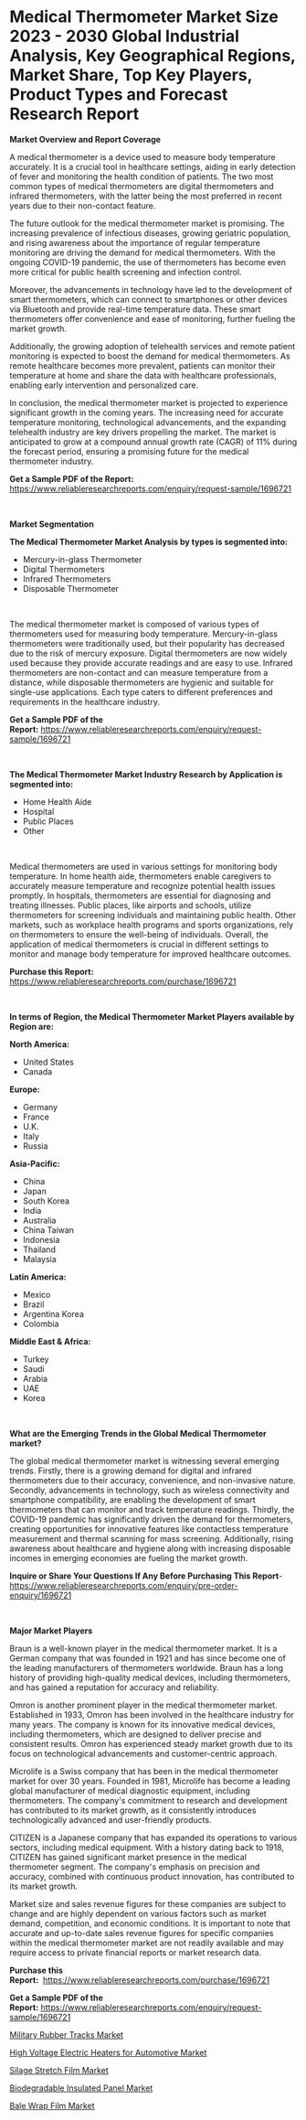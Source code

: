 <p><h1>Medical Thermometer Market Size 2023 - 2030 Global Industrial Analysis, Key Geographical Regions, Market Share, Top Key Players, Product Types and Forecast Research Report</h1></p><p><strong>Market Overview and Report Coverage</strong></p>
<p><p>A medical thermometer is a device used to measure body temperature accurately. It is a crucial tool in healthcare settings, aiding in early detection of fever and monitoring the health condition of patients. The two most common types of medical thermometers are digital thermometers and infrared thermometers, with the latter being the most preferred in recent years due to their non-contact feature.</p><p>The future outlook for the medical thermometer market is promising. The increasing prevalence of infectious diseases, growing geriatric population, and rising awareness about the importance of regular temperature monitoring are driving the demand for medical thermometers. With the ongoing COVID-19 pandemic, the use of thermometers has become even more critical for public health screening and infection control.</p><p>Moreover, the advancements in technology have led to the development of smart thermometers, which can connect to smartphones or other devices via Bluetooth and provide real-time temperature data. These smart thermometers offer convenience and ease of monitoring, further fueling the market growth.</p><p>Additionally, the growing adoption of telehealth services and remote patient monitoring is expected to boost the demand for medical thermometers. As remote healthcare becomes more prevalent, patients can monitor their temperature at home and share the data with healthcare professionals, enabling early intervention and personalized care.</p><p>In conclusion, the medical thermometer market is projected to experience significant growth in the coming years. The increasing need for accurate temperature monitoring, technological advancements, and the expanding telehealth industry are key drivers propelling the market. The market is anticipated to grow at a compound annual growth rate (CAGR) of 11% during the forecast period, ensuring a promising future for the medical thermometer industry.</p></p>
<p><strong>Get a Sample PDF of the Report:</strong> <a href="https://www.reliableresearchreports.com/enquiry/request-sample/1696721">https://www.reliableresearchreports.com/enquiry/request-sample/1696721</a></p>
<p>&nbsp;</p>
<p><strong>Market Segmentation</strong></p>
<p><strong>The Medical Thermometer Market Analysis by types is segmented into:</strong></p>
<p><ul><li>Mercury-in-glass Thermometer</li><li>Digital Thermometers</li><li>Infrared Thermometers</li><li>Disposable Thermometer</li></ul></p>
<p>&nbsp;</p>
<p><p>The medical thermometer market is composed of various types of thermometers used for measuring body temperature. Mercury-in-glass thermometers were traditionally used, but their popularity has decreased due to the risk of mercury exposure. Digital thermometers are now widely used because they provide accurate readings and are easy to use. Infrared thermometers are non-contact and can measure temperature from a distance, while disposable thermometers are hygienic and suitable for single-use applications. Each type caters to different preferences and requirements in the healthcare industry.</p></p>
<p><strong>Get a Sample PDF of the Report:</strong>&nbsp;<a href="https://www.reliableresearchreports.com/enquiry/request-sample/1696721">https://www.reliableresearchreports.com/enquiry/request-sample/1696721</a></p>
<p>&nbsp;</p>
<p><strong>The Medical Thermometer Market Industry Research by Application is segmented into:</strong></p>
<p><ul><li>Home Health Aide</li><li>Hospital</li><li>Public Places</li><li>Other</li></ul></p>
<p>&nbsp;</p>
<p><p>Medical thermometers are used in various settings for monitoring body temperature. In home health aide, thermometers enable caregivers to accurately measure temperature and recognize potential health issues promptly. In hospitals, thermometers are essential for diagnosing and treating illnesses. Public places, like airports and schools, utilize thermometers for screening individuals and maintaining public health. Other markets, such as workplace health programs and sports organizations, rely on thermometers to ensure the well-being of individuals. Overall, the application of medical thermometers is crucial in different settings to monitor and manage body temperature for improved healthcare outcomes.</p></p>
<p><strong>Purchase this Report:</strong>&nbsp; <a href="https://www.reliableresearchreports.com/purchase/1696721">https://www.reliableresearchreports.com/purchase/1696721</a></p>
<p>&nbsp;</p>
<p><strong>In terms of Region, the Medical Thermometer Market Players available by Region are:</strong></p>
<p>
    <p> <strong> North America: </strong>
        <ul>
            <li>United States</li>
            <li>Canada</li>
        </ul>
        </p> 
    <p> <strong> Europe: </strong>
        <ul>
            <li>Germany</li>
            <li>France</li>
            <li>U.K.</li>
            <li>Italy</li>
            <li>Russia</li>
        </ul>
        </p> 
    <p> <strong> Asia-Pacific: </strong>
        <ul>
            <li>China</li>
            <li>Japan</li>
            <li>South Korea</li>
            <li>India</li>
            <li>Australia</li>
            <li>China Taiwan</li>
            <li>Indonesia</li>
            <li>Thailand</li>
            <li>Malaysia</li>
        </ul>
        </p> 
    <p> <strong> Latin America: </strong>
        <ul>
            <li>Mexico</li>
            <li>Brazil</li>
            <li>Argentina Korea</li>
            <li>Colombia</li>
        </ul>
        </p> 
    <p> <strong> Middle East & Africa: </strong>
        <ul>
            <li>Turkey</li>
            <li>Saudi</li>
            <li>Arabia</li>
            <li>UAE</li>
            <li>Korea</li>
        </ul>
    </p>
    </p>
<p>&nbsp;</p>
<p><strong>What are the Emerging Trends in the Global Medical Thermometer market?</strong></p>
<p><p>The global medical thermometer market is witnessing several emerging trends. Firstly, there is a growing demand for digital and infrared thermometers due to their accuracy, convenience, and non-invasive nature. Secondly, advancements in technology, such as wireless connectivity and smartphone compatibility, are enabling the development of smart thermometers that can monitor and track temperature readings. Thirdly, the COVID-19 pandemic has significantly driven the demand for thermometers, creating opportunities for innovative features like contactless temperature measurement and thermal scanning for mass screening. Additionally, rising awareness about healthcare and hygiene along with increasing disposable incomes in emerging economies are fueling the market growth.</p></p>
<p><strong>Inquire or Share Your Questions If Any Before Purchasing This Report</strong>- <a href="https://www.reliableresearchreports.com/enquiry/pre-order-enquiry/1696721">https://www.reliableresearchreports.com/enquiry/pre-order-enquiry/1696721</a></p>
<p>&nbsp;</p>
<p><strong>Major Market Players</strong></p>
<p><p>Braun is a well-known player in the medical thermometer market. It is a German company that was founded in 1921 and has since become one of the leading manufacturers of thermometers worldwide. Braun has a long history of providing high-quality medical devices, including thermometers, and has gained a reputation for accuracy and reliability.</p><p>Omron is another prominent player in the medical thermometer market. Established in 1933, Omron has been involved in the healthcare industry for many years. The company is known for its innovative medical devices, including thermometers, which are designed to deliver precise and consistent results. Omron has experienced steady market growth due to its focus on technological advancements and customer-centric approach.</p><p>Microlife is a Swiss company that has been in the medical thermometer market for over 30 years. Founded in 1981, Microlife has become a leading global manufacturer of medical diagnostic equipment, including thermometers. The company's commitment to research and development has contributed to its market growth, as it consistently introduces technologically advanced and user-friendly products.</p><p>CITIZEN is a Japanese company that has expanded its operations to various sectors, including medical equipment. With a history dating back to 1918, CITIZEN has gained significant market presence in the medical thermometer segment. The company's emphasis on precision and accuracy, combined with continuous product innovation, has contributed to its market growth.</p><p>Market size and sales revenue figures for these companies are subject to change and are highly dependent on various factors such as market demand, competition, and economic conditions. It is important to note that accurate and up-to-date sales revenue figures for specific companies within the medical thermometer market are not readily available and may require access to private financial reports or market research data.</p></p>
<p><strong>Purchase this Report:</strong>&nbsp;&nbsp;<a href="https://www.reliableresearchreports.com/purchase/1696721">https://www.reliableresearchreports.com/purchase/1696721</a></p>
<p></p>
<p><strong>Get a Sample PDF of the Report:</strong>&nbsp;<a href="https://www.reliableresearchreports.com/enquiry/request-sample/1696721">https://www.reliableresearchreports.com/enquiry/request-sample/1696721</a></p>
<p><p><a href="https://www.linkedin.com/pulse/military-rubber-tracks-market-insights-players-forecast-till-eoraf/">Military Rubber Tracks Market</a></p><p><a href="https://www.linkedin.com/pulse/high-voltage-electric-heaters-automotive-market-research-tjycf/">High Voltage Electric Heaters for Automotive Market</a></p><p><a href="https://github.com/ashepherd82/Market-Research-Report-List-1/blob/main/silage-stretch-film-market.md">Silage Stretch Film Market</a></p><p><a href="https://medium.com/@dexterhayes2023/biodegradable-insulated-panel-market-insights-into-market-cagr-market-trends-and-growth-146a883c448d">Biodegradable Insulated Panel Market</a></p><p><a href="https://github.com/FassouRP/Market-Research-Report-List-1/blob/main/bale-wrap-film-market.md">Bale Wrap Film Market</a></p></p>